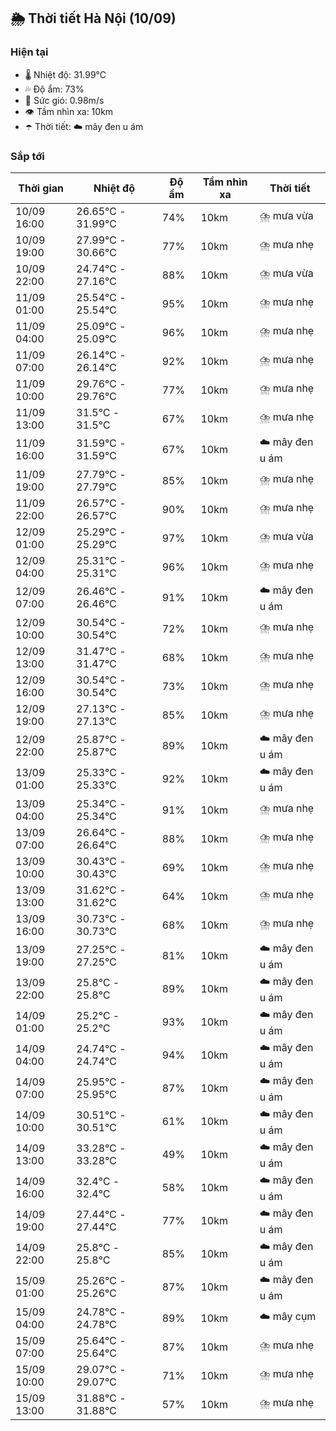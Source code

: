## 🌦️ Thời tiết Hà Nội (10/09)

### Hiện tại

- 🌡️ Nhiệt độ: 31.99℃
- 💦 Độ ẩm: 73%
- 💨 Sức gió: 0.98m/s
- 👁️ Tầm nhìn xa: 10km
- ☂️ Thời tiết: ☁️ mây đen u ám

### Sắp tới

| Thời gian | Nhiệt độ | Độ ẩm | Tầm nhìn xa | Thời tiết |
| --- | --- | --- | --- | --- |
| 10/09 16:00 | 26.65℃ - 31.99℃ | 74% | 10km | ⛈️ mưa vừa |
| 10/09 19:00 | 27.99℃ - 30.66℃ | 77% | 10km | ⛈️ mưa nhẹ |
| 10/09 22:00 | 24.74℃ - 27.16℃ | 88% | 10km | ⛈️ mưa vừa |
| 11/09 01:00 | 25.54℃ - 25.54℃ | 95% | 10km | ⛈️ mưa nhẹ |
| 11/09 04:00 | 25.09℃ - 25.09℃ | 96% | 10km | ⛈️ mưa nhẹ |
| 11/09 07:00 | 26.14℃ - 26.14℃ | 92% | 10km | ⛈️ mưa nhẹ |
| 11/09 10:00 | 29.76℃ - 29.76℃ | 77% | 10km | ⛈️ mưa nhẹ |
| 11/09 13:00 | 31.5℃ - 31.5℃ | 67% | 10km | ⛈️ mưa nhẹ |
| 11/09 16:00 | 31.59℃ - 31.59℃ | 67% | 10km | ☁️ mây đen u ám |
| 11/09 19:00 | 27.79℃ - 27.79℃ | 85% | 10km | ⛈️ mưa nhẹ |
| 11/09 22:00 | 26.57℃ - 26.57℃ | 90% | 10km | ⛈️ mưa nhẹ |
| 12/09 01:00 | 25.29℃ - 25.29℃ | 97% | 10km | ⛈️ mưa vừa |
| 12/09 04:00 | 25.31℃ - 25.31℃ | 96% | 10km | ⛈️ mưa nhẹ |
| 12/09 07:00 | 26.46℃ - 26.46℃ | 91% | 10km | ☁️ mây đen u ám |
| 12/09 10:00 | 30.54℃ - 30.54℃ | 72% | 10km | ⛈️ mưa nhẹ |
| 12/09 13:00 | 31.47℃ - 31.47℃ | 68% | 10km | ⛈️ mưa nhẹ |
| 12/09 16:00 | 30.54℃ - 30.54℃ | 73% | 10km | ⛈️ mưa nhẹ |
| 12/09 19:00 | 27.13℃ - 27.13℃ | 85% | 10km | ⛈️ mưa nhẹ |
| 12/09 22:00 | 25.87℃ - 25.87℃ | 89% | 10km | ☁️ mây đen u ám |
| 13/09 01:00 | 25.33℃ - 25.33℃ | 92% | 10km | ☁️ mây đen u ám |
| 13/09 04:00 | 25.34℃ - 25.34℃ | 91% | 10km | ⛈️ mưa nhẹ |
| 13/09 07:00 | 26.64℃ - 26.64℃ | 88% | 10km | ⛈️ mưa nhẹ |
| 13/09 10:00 | 30.43℃ - 30.43℃ | 69% | 10km | ⛈️ mưa nhẹ |
| 13/09 13:00 | 31.62℃ - 31.62℃ | 64% | 10km | ⛈️ mưa nhẹ |
| 13/09 16:00 | 30.73℃ - 30.73℃ | 68% | 10km | ⛈️ mưa nhẹ |
| 13/09 19:00 | 27.25℃ - 27.25℃ | 81% | 10km | ☁️ mây đen u ám |
| 13/09 22:00 | 25.8℃ - 25.8℃ | 89% | 10km | ☁️ mây đen u ám |
| 14/09 01:00 | 25.2℃ - 25.2℃ | 93% | 10km | ☁️ mây đen u ám |
| 14/09 04:00 | 24.74℃ - 24.74℃ | 94% | 10km | ☁️ mây đen u ám |
| 14/09 07:00 | 25.95℃ - 25.95℃ | 87% | 10km | ☁️ mây đen u ám |
| 14/09 10:00 | 30.51℃ - 30.51℃ | 61% | 10km | ☁️ mây đen u ám |
| 14/09 13:00 | 33.28℃ - 33.28℃ | 49% | 10km | ☁️ mây đen u ám |
| 14/09 16:00 | 32.4℃ - 32.4℃ | 58% | 10km | ☁️ mây đen u ám |
| 14/09 19:00 | 27.44℃ - 27.44℃ | 77% | 10km | ☁️ mây đen u ám |
| 14/09 22:00 | 25.8℃ - 25.8℃ | 85% | 10km | ☁️ mây đen u ám |
| 15/09 01:00 | 25.26℃ - 25.26℃ | 87% | 10km | ☁️ mây đen u ám |
| 15/09 04:00 | 24.78℃ - 24.78℃ | 89% | 10km | ☁️ mây cụm |
| 15/09 07:00 | 25.64℃ - 25.64℃ | 87% | 10km | ⛈️ mưa nhẹ |
| 15/09 10:00 | 29.07℃ - 29.07℃ | 71% | 10km | ⛈️ mưa nhẹ |
| 15/09 13:00 | 31.88℃ - 31.88℃ | 57% | 10km | ⛈️ mưa nhẹ |
